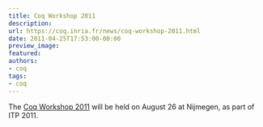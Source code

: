 ```yaml
---
title: Coq Workshop 2011
description:
url: https://coq.inria.fr/news/coq-workshop-2011.html
date: 2011-04-25T17:53:00-00:00
preview_image:
featured:
authors:
- coq
tags:
- coq
---
```



<p>The <a href="http://www.cs.ru.nl/~spitters/coqw.html">Coq Workshop 2011</a> will be held on August 26 at Nijmegen, as part of ITP 2011.</p>

 
